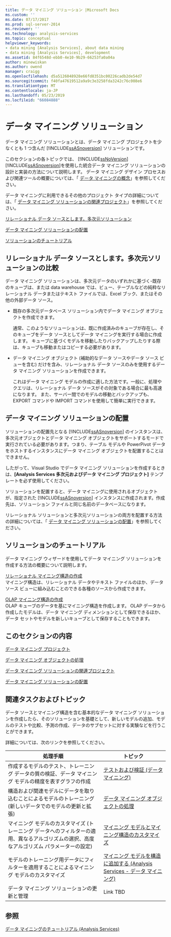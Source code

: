 ```yaml
---
title: データ マイニング ソリューション |Microsoft Docs
ms.custom: ''
ms.date: 07/17/2017
ms.prod: sql-server-2014
ms.reviewer: ''
ms.technology: analysis-services
ms.topic: conceptual
helpviewer_keywords:
- data mining [Analysis Services], about data mining
- data mining [Analysis Services], development
ms.assetid: 84f6548d-ebb0-4e10-9b29-66253fa0a04a
author: minewiskan
ms.author: owend
manager: craigg
ms.openlocfilehash: d5a5126048928e66fd8351bc00226cadb2de54d7
ms.sourcegitcommit: f40fa47619512a9a9c3e3258fda3242c76c008e6
ms.translationtype: MT
ms.contentlocale: ja-JP
ms.lasthandoff: 05/23/2019
ms.locfileid: "66084888"
---
```

# <a name="data-mining-solutions"></a>データ マイニング ソリューション
  データ マイニング ソリューションとは、データ マイニング プロジェクトを少なくとも 1 つ含んだ [!INCLUDE[ssASnoversion](../../includes/ssasnoversion-md.md)] ソリューションです。  
  
 このセクションの各トピックでは、 [!INCLUDE[ssNoVersion](../../includes/ssnoversion-md.md)] [!INCLUDE[ssASnoversion](../../includes/ssasnoversion-md.md)]を使用した統合データ マイニング ソリューションの設計と実装の方法について説明します。 データ マイニング デザイン プロセスおよび関連ツールの概要については、「 [データ マイニングの概念](data-mining-concepts.md)」を参照してください。  
  
 データ マイニングに利用できるその他のプロジェクト タイプの詳細については、「 [データ マイニング ソリューションの関連プロジェクト](data-mining-solutions.md)」を参照してください。  
  
 [リレーショナル データ ソースとします。多次元ソリューション](#bkmk_RelMD)  
  
 [データ マイニング ソリューションの配置](#bkmk_Deploy)  
  
 [ソリューションのチュートリアル](#bkmk_Walkthru)  
  
##  <a name="bkmk_RelMD"></a> リレーショナル データ ソースとします。多次元ソリューションの比較  
 データ マイニング ソリューションは、多次元データのいずれかに基づく-既存のキューブは、または data warehouse では、ビュー、テーブルなどの純粋なリレーショナル データまたはテキスト ファイルでは、Excel ブック、またはその他の外部データ ソース。  
  
-   既存の多次元データベース ソリューション内でデータ マイニング オブジェクトを作成できます。  
  
     通常、このようなソリューションは、既に作成済みのキューブが存在し、そのキューブをデータ ソースとしてデータ マイニングを実行する場合に作成します。 キューブに基づくモデルを移動したりバックアップしたりする際は、キューブも移動またはコピーする必要があります。  
  
-   データ マイニング オブジェクト (補助的なデータ ソースやデータ ソース ビューを含む) だけを含み、リレーショナル データ ソースのみを使用するデータ マイニング ソリューションを作成できます。  
  
     これはデータ マイニング モデルの作成に適した方法です。一般に、処理やクエリは、リレーショナル データ ソースがその対象である場合に最も高速になります。 また、サーバー間でのモデルの移動とバックアップも、EXPORT コマンドや IMPORT コマンドを使用して簡単に実行できます。  
  
##  <a name="bkmk_Deploy"></a> データ マイニング ソリューションの配置  
 ソリューションの配置先となる [!INCLUDE[ssASnoversion](../../includes/ssasnoversion-md.md)] のインスタンスは、多次元オブジェクトとデータ マイニング オブジェクトをサポートするモードで実行されている必要があります。つまり、テーブル モデルや PowerPivot データをホストするインスタンスにデータ マイニング オブジェクトを配置することはできません。  
  
 したがって、Visual Studio でデータ マイニング ソリューションを作成するときは、**[Analysis Services 多次元およびデータ マイニング プロジェクト]** テンプレートを必ず使用してください。  
  
 ソリューションを配置すると、データ マイニングに使用されるオブジェクトが、指定された [!INCLUDE[ssASnoversion](../../includes/ssasnoversion-md.md)] インスタンスに作成されます。作成先は、ソリューション ファイルと同じ名前のデータベースになります。  
  
 リレーショナル ソリューションと多次元ソリューションの両方を配置する方法の詳細については、「 [データ マイニング ソリューションの配置](deployment-of-data-mining-solutions.md)」を参照してください。  
  
##  <a name="bkmk_Walkthru"></a> ソリューションのチュートリアル  
 データ マイニング ウィザードを使用してデータ マイニング ソリューションを作成する方法の概要について説明します。  
  
 [リレーショナル マイニング構造の作成](create-a-relational-mining-structure.md)  
 マイニング構造は、リレーショナル データやテキスト ファイルのほか、データ ソース ビューに組み込むことのできる各種のソースから作成できます。  
  
 [OLAP マイニング構造の作成](create-an-olap-mining-structure.md)  
 OLAP キューブのデータを基にマイニング構造を作成します。 OLAP データから作成したモデルは、データ マイニング ディメンションとして保存できるほか、データ セットやモデルを新しいキューブとして保存することもできます。  
  
## <a name="in-this-section"></a>このセクションの内容  
 [データ マイニング プロジェクト](data-mining-projects.md)  
  
 [データ マイニング オブジェクトの処理](processing-data-mining-objects.md)  
  
 [データ マイニング ソリューションの関連プロジェクト](data-mining-solutions.md)  
  
 [データ マイニング ソリューションの配置](deployment-of-data-mining-solutions.md)  
  
## <a name="related-tasks-and-topics"></a>関連タスクおよびトピック  
 データ ソースとマイニング構造を含む基本的なデータ マイニング ソリューションを作成したら、そのソリューションを基礎として、新しいモデルの追加、モデルのテストや比較、予測の作成、データのサブセットに対する実験などを行うことができます。  
  
 詳細については、次のリンクを参照してください。  
  
|処理手順|トピック|  
|-----------|------------|  
|作成するモデルのテスト、トレーニング データの質の検証、データ マイニング モデルの精度を表すグラフの作成|[テストおよび検証 &#40;データ マイニング&#41;](testing-and-validation-data-mining.md)|  
|構造および関連モデルにデータを取り込むことによるモデルのトレーニング (新しいデータでのモデルの更新と拡張)|[データ マイニング オブジェクトの処理](processing-data-mining-objects.md)|  
|マイニング モデルのカスタマイズ (トレーニング データへのフィルターの適用、異なるアルゴリズムの選択、高度なアルゴリズム パラメーターの設定)|[マイニング モデルとマイニング構造のカスタマイズ](customize-mining-models-and-structure.md)|  
|モデルのトレーニング用データにフィルターを適用することによるマイニング モデルのカスタマイズ|[マイニング モデルを構造に追加する &#40;Analysis Services - データ マイニング&#41;](add-mining-models-to-a-structure-analysis-services-data-mining.md)|  
|データ マイニング ソリューションの更新と管理|Link TBD|  
  
## <a name="see-also"></a>参照  
 [データ マイニングのチュートリアル &#40;Analysis Services&#41;](../data-mining-tutorials-analysis-services.md)  
  
  
